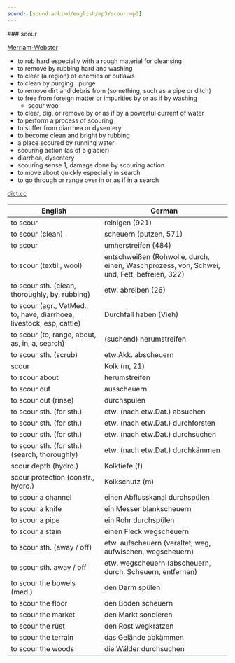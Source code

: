 ```yaml
---
sound: [sound:ankimd/english/mp3/scour.mp3]
---
```


\### scour

[Merriam-Webster](https://www.merriam-webster.com/dictionary/scour)

- to rub hard especially with a rough material for cleansing
- to remove by rubbing hard and washing
- to clear (a region) of enemies or outlaws
- to clean by purging : purge
- to remove dirt and debris from (something, such as a pipe or ditch)
- to free from foreign matter or impurities by or as if by washing
    - scour wool
- to clear, dig, or remove by or as if by a powerful current of water
- to perform a process of scouring
- to suffer from diarrhea or dysentery
- to become clean and bright by rubbing
- a place scoured by running water
- scouring action (as of a glacier)
- diarrhea, dysentery
- scouring sense 1, damage done by scouring action
- to move about quickly especially in search
- to go through or range over in or as if in a search

[dict.cc](https://www.dict.cc/scour)

| English        | German       |
| -------------- | ------------ |
| to scour | reinigen (921) |
| to scour (clean) | scheuern (putzen, 571) |
| to scour | umherstreifen (484) |
| to scour (textil., wool) | entschweißen (Rohwolle, durch, einen, Waschprozess, von, Schwei, und, Fett, befreien, 322) |
| to scour sth. (clean, thoroughly, by, rubbing) | etw. abreiben (26) |
| to scour (agr., VetMed., to, have, diarrhoea, livestock, esp, cattle) | Durchfall haben (Vieh) |
| to scour (to, range, about, as, in, a, search) | (suchend) herumstreifen |
| to scour sth. (scrub) | etw.Akk. abscheuern |
| scour | Kolk (m, 21) |
| to scour about | herumstreifen |
| to scour out | ausscheuern |
| to scour out (rinse) | durchspülen |
| to scour sth. (for sth.) | etw. (nach etw.Dat.) absuchen |
| to scour sth. (for sth.) | etw. (nach etw.Dat.) durchforsten |
| to scour sth. (for sth.) | etw. (nach etw.Dat.) durchsuchen |
| to scour sth. (for sth.) (search, thoroughly) | etw. (nach etw.Dat.) durchkämmen |
| scour depth (hydro.) | Kolktiefe (f) |
| scour protection (constr., hydro.) | Kolkschutz (m) |
| to scour a channel | einen Abflusskanal durchspülen |
| to scour a knife | ein Messer blankscheuern |
| to scour a pipe | ein Rohr durchspülen |
| to scour a stain | einen Fleck wegscheuern |
| to scour sth. (away / off) | etw. aufscheuern (veraltet, weg, aufwischen, wegscheuern) |
| to scour sth. away / off | etw. wegscheuern (abscheuern, durch, Scheuern, entfernen) |
| to scour the bowels (med.) | den Darm spülen |
| to scour the floor | den Boden scheuern |
| to scour the market | den Markt sondieren |
| to scour the rust | den Rost wegkratzen |
| to scour the terrain | das Gelände abkämmen |
| to scour the woods | die Wälder durchsuchen |
